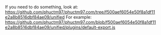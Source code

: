 If you need to do something, look at: https://github.com/phuctm97/phuctm97.com/tree/f500aef6054e50f8a1df11e2a8b8516dbf84ae09/unified
For example: https://github.com/phuctm97/phuctm97.com/blob/f500aef6054e50f8a1df11e2a8b8516dbf84ae09/unified/plugins/default-export.js
